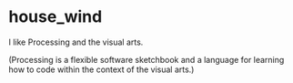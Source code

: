 # house_wind

I like Processing and the visual arts.

(Processing is a flexible software sketchbook and a language for learning how to code within the context of the visual arts.)
 
